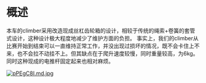 # 概述

本车的climber采用改造现成丝杠齿轮箱的设计，相较于传统的绳索+卷簧的套管式设计，这种设计极大程度地减少了维护方面的负担。 事实上，我们的climber从比赛开始到结束可以一直维持正常工作，并没出现过损坏的情况，既不会卡住上不来，也不会拉不动挂不上。但其缺点在于爬升速度较慢，同时重量较高，为6kg。同时这种现成的电推杆固定起来也相对麻烦。

[![pPEgC8I.md.jpg](https://s1.ax1x.com/2023/08/07/pPEgC8I.md.jpg)](https://imgse.com/i/pPEgC8I)
